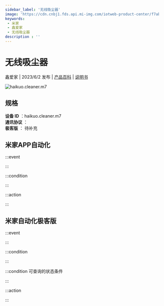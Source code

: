 ```yaml
---
sidebar_label: '无线吸尘器'
image: 'https://cdn.cnbj1.fds.api.mi-img.com/iotweb-product-center/f7abf1d7fb48d3d69b7c62697332d9a4_1672106621209.png?GalaxyAccessKeyId=AKVGLQWBOVIRQ3XLEW&Expires=9223372036854775807&Signature=J+fT3wm6wuUx5HynKixF0U2kKkQ='
keywords: 
 - 米家
 - 鑫爱家
 - 无线吸尘器
description : ''
---
```

# 无线吸尘器

鑫爱家 | 2023/6/2 发布 | [产品百科](https://home.mi.com/webapp/content/baike/product/index.html?model=haikuo.cleaner.m7/) | [说明书](https://home.mi.com/views/introduction.html?model=haikuo.cleaner.m7&region=cn)

![haikuo.cleaner.m7](https://cdn.cnbj1.fds.api.mi-img.com/iotweb-product-center/f7abf1d7fb48d3d69b7c62697332d9a4_1672106621209.png?GalaxyAccessKeyId=AKVGLQWBOVIRQ3XLEW&Expires=9223372036854775807&Signature=J+fT3wm6wuUx5HynKixF0U2kKkQ=)

## 规格  
> 
**设备 ID** ：haikuo.cleaner.m7  
**通讯协议** ：  
**极客版**  ： 待补充 


## 米家APP自动化  

:::event  

:::

:::condition  

:::

:::action   

:::

## 米家自动化极客版  

:::event  

:::

:::condition  

:::

:::condition 可查询的状态条件  

:::

:::action  

:::

        
